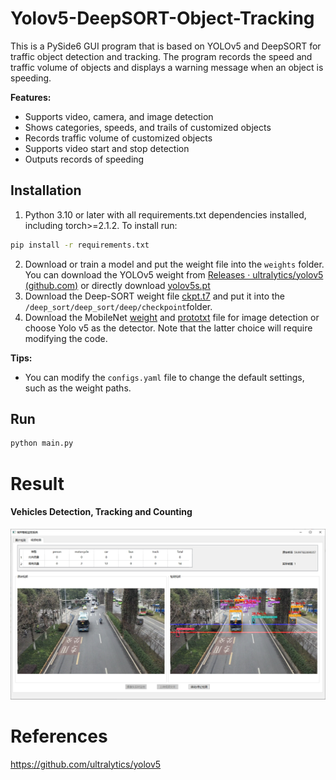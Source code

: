 # Yolov5-DeepSORT-Object-Tracking
This is a PySide6 GUI program that is based on YOLOv5 and DeepSORT for traffic object detection and tracking. The program records the speed and traffic volume of objects and displays a warning message when an object is speeding.

**Features:**
* Supports video, camera, and image detection
* Shows categories, speeds, and trails of customized objects
* Records traffic volume of customized objects
* Supports video start and stop detection
* Outputs records of speeding

## Installation
1. Python 3.10 or later with all requirements.txt dependencies installed, including torch>=2.1.2. To install run:
```bash
pip install -r requirements.txt
```
2. Download or train a model and put the weight file into the `weights` folder. You can download the YOLOv5 weight from [Releases · ultralytics/yolov5 (github.com)](https://github.com/ultralytics/yolov5/releases) or directly download [yolov5s.pt](https://drive.google.com/file/d/1GboqAYsnlnf4_XNm2Uy9uK5mnLcu21l1/view?usp=drive_link)
3. Download the Deep-SORT weight file [ckpt.t7](https://drive.google.com/file/d/1GcJciXMqUss4PW8tFl18vb0ctE7yjmz7/view?usp=drive_link) and put it into the `/deep_sort/deep_sort/deep/checkpoint`folder.
4. Download the MobileNet [weight](https://drive.google.com/file/d/1A35lVW_TKQZKXRGImCjZE3gqfT9b1JDm/view?usp=drive_link) and [prototxt](https://drive.google.com/file/d/1sznXIHi1PEj3H94Xqb0j008HRrRaCLS2/view?usp=drive_link) file for image detection or choose Yolo v5 as the detector. Note that the latter choice will require modifying the code.

**Tips:**
- You can modify the `configs.yaml` file to change the default settings, such as the weight paths.

## Run

```bash
python main.py
```

# Result
#### Vehicles Detection, Tracking and Counting 
![](imgs/demo1.png)

# References
https://github.com/ultralytics/yolov5